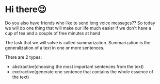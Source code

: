 # Hi there😉

Do you also have friends who like to send long voice messages??
So today we will do one thing that will make our life much easier if we don't have a cup of tea and a couple of free minutes at hand


The task that we will solve is called summarization. Summarization is the generalization of a text in one or more sentences.

There are 2 types:
- abstractive(choosing the most important sentences from the text)
- exctractive(generate one sentence that contains the whole essence of the text)

